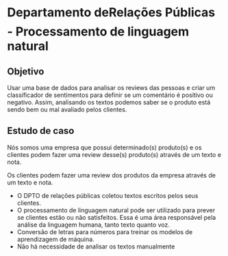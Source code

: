 # Departamento deRelações Públicas - Processamento de linguagem natural

## Objetivo

Usar uma base de dados para analisar os reviews das pessoas e criar um classificador de sentimentos para definir se um comentário é positivo ou negativo. Assim, analisando os textos podemos saber se o produto está sendo bem ou mal avaliado pelos clientes.

## Estudo de caso

Nós somos uma empresa que possui determinado(s) produto(s) e os clientes podem fazer uma review desse(s) produto(s) através de um texto e nota.  

Os clientes podem fazer uma review dos produtos da empresa através de um texto e nota.  

- O DPTO de relações públicas coletou textos escritos pelos seus clientes.
- O processamento de linguagem natural pode ser utilizado para prever se clientes estão ou não satisfeitos. Essa é uma área responsável pela análise da linguagem humana, tanto texto quanto voz.
- Conversão de letras para números para treinar os modelos de aprendizagem de máquina.
- Não há necessidade de analisar os textos manualmente
